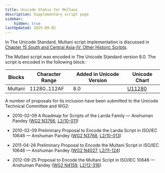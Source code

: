 ```yaml
---
title: Unicode Status for Multani
description: Supplementary script page
sidebar:
    hidden: true
lastUpdated: 2025-09-02
---
```


In The Unicode Standard, Multani script implementation is discussed in [Chapter 15 South and Central Asia-IV: Other Historic Scripts](http://www.unicode.org/versions/latest/ch15.pdf).

[comment]: # (end of intro)

[comment]: # (start of blocks)

The Multani script was encoded in The Unicode Standard version 8.0. The script is encoded in the following block:

| Blocks | Character Range | Added in Unicode Version | Unicode Chart |
| ------ | --------------- | ------------------------ | ------------- |
| Multani | 11280..112AF | 8.0 | [U11280](http://www.unicode.org/charts/PDF/U11280.pdf) |

[comment]: # (end of blocks)

[comment]: # (start of chars)



[comment]: # (end of chars)

[comment]: # (start of rest)

A number of proposals for its inclusion have been submitted to the Unicode Technical Committee and WG2:

- 2010-02-09 A Roadmap for Scripts of the Landa Family — Anshuman Pandey     ([WG2 N3766](https://www.unicode.org/wg2/docs/n3766.pdf), [L2/10-011](http://www.unicode.org/cgi-bin/GetMatchingDocs.pl?L2/10-011))

- 2010-02-09 Preliminary Proposal to Encode the Landa Script in ISO/IEC 10646 — Anshuman Pandey ([WG2 N3768](https://www.unicode.org/wg2/docs/n3768.pdf), [L2/10-013](http://www.unicode.org/cgi-bin/GetMatchingDocs.pl?L2/10-013))

- 2011-04-26 Preliminary Proposal to Encode the Multani Script in ISO/IEC 10646 — Anshuman Pandey ([WG2 N4027](https://www.unicode.org/wg2/docs/n4027.pdf), [L2/11-124](http://www.unicode.org/cgi-bin/GetMatchingDocs.pl?L2/11-124))

- 2012-09-25 Proposal to Encode the Multani Script in ISO/IEC 10646 — Anshuman Pandey ([WG2 N4159](https://www.unicode.org/wg2/docs/n4159.pdf), [L2/12-316](http://www.unicode.org/cgi-bin/GetMatchingDocs.pl?L2/12-316))
